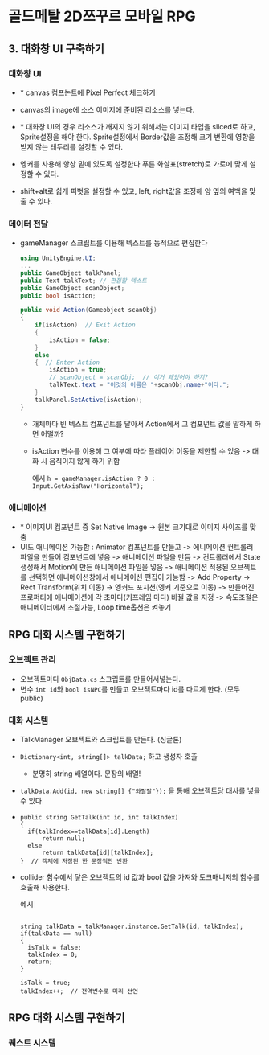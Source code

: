 # 골드메탈 2D쯔꾸르 모바일 RPG



## 3. 대화창 UI 구축하기

### 대화창 UI

- \* canvas 컴프논트에 Pixel Perfect 체크하기

- canvas의 image에 소스 이미지에 준비된 리소스를 넣는다.

- \* 대화창 UI의 경우 리소스가 깨지지 않기 위해서는 이미지 타입을 sliced로 하고, Sprite설정을 해야 한다. Sprite설정에서 Border값을 조정해 크기 변환에 영향을 받지 않는 테두리를 설정할 수 있다.
- 엥커를 사용해 항상 밑에 있도록 설정한다 푸른 화살표(stretch)로 가로에 맞게 설정할 수 있다.
- shift+alt로 쉽게 피벗을 설정할 수 있고, left, right값을 조정해 양 옆의 여백을 맞출 수 있다.

### 데이터 전달

- gameManager 스크립트를 이용해 텍스트를 동적으로 편집한다

  ```c#
  using UnityEngine.UI;
  ...
  public GameObject talkPanel;
  public Text talkText; // 편집할 텍스트
  public GameObject scanObject;
  public bool isAction;
  
  public void Action(Gameobject scanObj)
  {
      if(isAction)  // Exit Action
      {
          isAction = false;
      }
      else
      {  // Enter Action
          isAction = true;
          // scanObject = scanObj;  // 이거 왜있어야 하지?
          talkText.text = "이것의 이름은 "+scanObj.name+"이다."; 
      }
      talkPanel.SetActive(isAction);
  }
  ```

  - 개체마다 빈 텍스트 컴포넌트를 달아서 Action에서 그 컴포넌트 값을 말하게 하면 어떨까?

  - isAction 변수를 이용해 그 여부에 따라 플레이어 이동을 제한할 수 있음 -> 대화 시 움직이지 않게 하기 위함

    예시 `h = gameManager.isAction ? 0 : Input.GetAxisRaw("Horizontal");`

### 애니메이션

- \* 이미지UI 컴포넌트 중 Set Native Image -> 원본 크기대로 이미지 사이즈를 맞춤
- UI도 애니메이션 가능함 :  Animator 컴포넌트를 만들고 -> 에니메이션 컨트롤러 파일을 만들어 컴포넌트에 넣음 -> 애니메이션 파일을 만듬 -> 컨트롤러에서 State 생성해서 Motion에 만든 애니메이션 파일을 넣음 -> 애니메이션 적용된 오브젝트를 선택하면 애니메이션창에서 애니메이션 편집이 가능함 -> Add Property -> Rect Transform(위치 이동) -> 엥커드 포지션(엥커 기준으로 이동) -> 만들어진 프로퍼티에 애니메이션에 각 초마다(키프레임 마다) 바뀔 값을 지정 -> 속도조절은 애니메이터에서 조절가능, Loop time옵션은 켜놓기

## RPG 대화 시스템 구현하기

### 오브젝트 관리

- 오브젝트마다 `ObjData.cs` 스크립트를 만들어서넣는다. 
- 변수 `int id`와 `bool isNPC`를 만들고 오브젝트마다 id를 다르게 한다. (모두 public)

### 대화 시스템

- TalkManager 오브젝트와 스크립트를 만든다. (싱글톤)

- `Dictionary<int, string[]> talkData;` 하고 생성자 호출

  - 분명히 string 배열이다. 문장의 배열!

- `talkData.Add(id, new string[] {"와랄랄"});` 을 통해 오브젝트당 대사를 넣을 수 있다

- ```
  public string GetTalk(int id, int talkIndex)
  {
  	if(talkIndex==talkData[id].Length)
  		return null;
  	else
  		return talkData[id][talkIndex];
  }  // 객체에 저장된 한 문장씩만 반환
  ```

- collider 함수에서 닿은 오브젝트의 id 값과 bool 값을 가져와 토크매니저의 함수를 호출해 사용한다. 

  예시

  ```
  
  string talkData = talkManager.instance.GetTalk(id, talkIndex);
  if(talkData == null)
  {
  	isTalk = false;
  	talkIndex = 0;
  	return;
  }
  
  isTalk = true;
  talkIndex++;  // 전역변수로 미리 선언
  ```

  

## RPG 대화 시스템 구현하기

### 퀘스트 시스템

